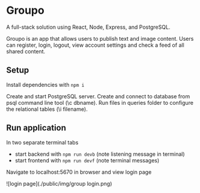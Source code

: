 # Groupo
A full-stack solution using React, Node, Express, and PostgreSQL.

Groupo is an app that allows users to publish text and image content.
Users can register, login, logout, view account settings and check a feed of all shared content.

## Setup
Install dependencies with `npm i`

Create and start PostgreSQL server.
Create and connect to database from psql command line tool (\c dbname).
Run files in queries folder to configure the relational tables (\i filename).

## Run application
In two separate terminal tabs
  - start backend with `npm run devb` (note listening message in terminal)
  - start frontend with `npm run devf` (note terminal messages)

Navigate to localhost:5670 in browser and view login page

![login page](./public/img/group login.png)




